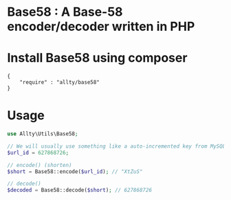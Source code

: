 # Base58 : A Base-58 encoder/decoder written in PHP

# Install Base58 using composer
```
{
    "require" : "allty/base58"
}
```

# Usage
```php
use Allty\Utils\Base58;

// We will usually use something like a auto-incremented key from MySQL
$url_id = 627868726;

// encode() (shorten)
$short = Base58::encode($url_id); // "XtZuS"

// decode()
$decoded = Base58::decode($short); // 627868726

```

